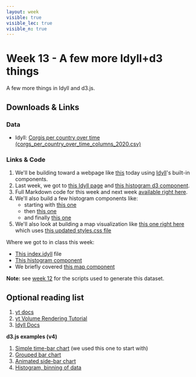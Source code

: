 ```yaml
---
layout: week
visible: true
visible_lec: true
visible_n: true
---
```


# Week 13 - A few more Idyll+d3 things 

A few more things in Idyll and d3.js.


## Downloads & Links

### Data

 * Idyll: <a href="corg/corgs_per_country_over_time_columns_2020.csv" download>Corgis per country over time (corgs_per_country_over_time_columns_2020.csv)</a>
 
### Links & Code

 1. We'll be building toward a webpage like [this](https://jnaiman.github.io/) today using [Idyll](https://idyll-lang.org/)'s built-in components.
 1. Last week, we got to [this Idyll page](../week14/index.idyll) and [this histogram d3 component](../week14/histogram-custom-d3-component.js).
 1. Full Markdown code for this week and next week [available right here](https://github.com/UIUC-iSchool-DataViz/spring2020/blob/master/week15/corg/index.idyll).
 1. We'll also build a few histogram components like:
    * starting with [this one](https://github.com/UIUC-iSchool-DataViz/spring2020/blob/master/week15/corg/histogram-custom-d3-component.js)
    * then [this one](https://github.com/UIUC-iSchool-DataViz/spring2020/blob/master/week15/corg/histogram-button-custom-d3-component.js)
    * and finally [this one](https://github.com/UIUC-iSchool-DataViz/spring2020/blob/master/week15/corg/histogram-button-slider-custom-d3-component.js)
 1. We'll also look at building a map visualization like [this one right here](https://github.com/UIUC-iSchool-DataViz/spring2020/blob/master/week15/corg/map-custom-d3-component.js) which uses [this updated styles.css file](https://github.com/UIUC-iSchool-DataViz/spring2020/blob/master/week15/corg/styles.css)
	
 Where we got to in class this week:
  * [This index.idyll](corg/inClass/index.idyll) file 
  * [This histogram component](corg/inClass/histogram-custom-d3-component.js) 
  * We briefly covered [this map component](corg/inClass/map-custom-d3-component.js) 
	
**Note:** see [week 12](../week12/) for the scripts used to generate this dataset.


## Optional reading list

 1. <a href="https://yt-project.org/">yt docs</a> 
 1. <a href="https://yt-project.org/doc/visualizing/volume_rendering.html">yt Volume Rendering Tutorial</a> 
 1. <a href="https://idyll-lang.org/docs"> Idyll Docs</a>
 
**d3.js examples (v4)**
 1. [Simple time-bar chart](https://bl.ocks.org/vikkya/75bda04cd0c00e49cbda6cfee8d97aba) (we used this one to start with)
 1. [Grouped bar chart](https://observablehq.com/@d3/grouped-bar-chart)
 1. [Animated side-bar chart](https://observablehq.com/@d3/bar-chart-race)
 1. [Histogram, binning of data](https://www.d3-graph-gallery.com/graph/histogram_basic.html)
